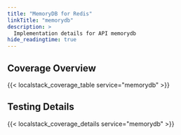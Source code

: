 ```yaml
---
title: "MemoryDB for Redis"
linkTitle: "memorydb"
description: >
  Implementation details for API memorydb
hide_readingtime: true
---
```


## Coverage Overview
{{< localstack_coverage_table service="memorydb" >}}

## Testing Details
{{< localstack_coverage_details service="memorydb" >}}
